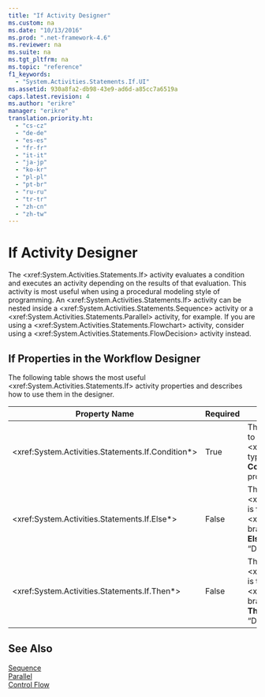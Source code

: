 ```yaml
---
title: "If Activity Designer"
ms.custom: na
ms.date: "10/13/2016"
ms.prod: ".net-framework-4.6"
ms.reviewer: na
ms.suite: na
ms.tgt_pltfrm: na
ms.topic: "reference"
f1_keywords: 
  - "System.Activities.Statements.If.UI"
ms.assetid: 930a8fa2-db98-43e9-ad6d-a85cc7a6519a
caps.latest.revision: 4
ms.author: "erikre"
manager: "erikre"
translation.priority.ht: 
  - "cs-cz"
  - "de-de"
  - "es-es"
  - "fr-fr"
  - "it-it"
  - "ja-jp"
  - "ko-kr"
  - "pl-pl"
  - "pt-br"
  - "ru-ru"
  - "tr-tr"
  - "zh-cn"
  - "zh-tw"
---
```

# If Activity Designer
The \<xref:System.Activities.Statements.If> activity evaluates a condition and executes an activity depending on the results of that evaluation. This activity is most useful when using a procedural modeling style of programming. An \<xref:System.Activities.Statements.If> activity can be nested inside a \<xref:System.Activities.Statements.Sequence> activity or a \<xref:System.Activities.Statements.Parallel> activity, for example. If you are using a \<xref:System.Activities.Statements.Flowchart> activity, consider using a \<xref:System.Activities.Statements.FlowDecision> activity instead.  
  
## If Properties in the Workflow Designer  
 The following table shows the most useful \<xref:System.Activities.Statements.If> activity properties and describes how to use them in the designer.  
  
|Property Name|Required|Usage|  
|-------------------|--------------|-----------|  
|\<xref:System.Activities.Statements.If.Condition*>|True|The condition that determines which child activity to execute. To set the \<xref:System.Activities.Statements.If.Condition*>, type a [!INCLUDE[vbprvb](../codequality/includes/vbprvb_md.md)] expression in the **Condition** box on the **If** activity designer or in the property grid.|  
|\<xref:System.Activities.Statements.If.Else*>|False|The activity to execute if the \<xref:System.Activities.Statements.If.Condition*> is **false**. To add an activity that is executed by the \<xref:System.Activities.Statements.If.Else*> branch, drop an activity from the **Toolbox** into the **Else** box on the **If** activity designer with hint text “Drop Activity Here”.|  
|\<xref:System.Activities.Statements.If.Then*>|False|The activity to execute if the \<xref:System.Activities.Statements.If.Condition*> is **true**. To add an activity that is executed by the \<xref:System.Activities.Statements.If.Then*> branch, drop an activity from the **Toolbox** into the **Then** box on the **If** activity designer with hint text “Drop Activity Here”.|  
  
## See Also  
 [Sequence](../workflowdesigner/sequence-activity-designer.md)   
 [Parallel](../workflowdesigner/parallel-activity-designer.md)   
 [Control Flow](../workflowdesigner/control-flow-activity-designers.md)